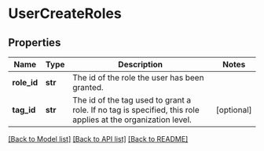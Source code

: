 # UserCreateRoles

## Properties
Name | Type | Description | Notes
------------ | ------------- | ------------- | -------------
**role_id** | **str** | The id of the role the user has been granted. | 
**tag_id** | **str** | The id of the tag used to grant a role. If no tag is specified, this role applies at the organization level. | [optional] 

[[Back to Model list]](../README.md#documentation-for-models) [[Back to API list]](../README.md#documentation-for-api-endpoints) [[Back to README]](../README.md)


